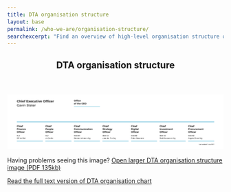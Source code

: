 ```yaml
---
title: DTA organisation structure
layout: base
permalink: /who-we-are/organisation-structure/
searchexcerpt: "Find an overview of high-level organisation structure of DTA. The DTA consists of 7 key areas covering finance, people, communication, strategy, digital products and skills, investment and procurement."
---
```


<article id="content" class="content-listing home" markdown="1" >

<header class="about-dta"> 
<h1>DTA organisation structure</h1>
</header>

![An overview of high-level organisation structure of DTA as on 1 July 2917. The DTA consists of 7 key areas covering finance, people, communication, strategy, digital products and skills, investment and procurement.](/images/DTA_Orgchart_2017_Julyv2.png)


Having problems seeing this image? [Open larger DTA organisation structure image (PDF 135kb)](/files/DTA_Orgchart_2017_Julyv2.pdf)

[Read the full text version of DTA organisation chart](/who-we-are/organisation-structure/organisation-text/)

</article>
